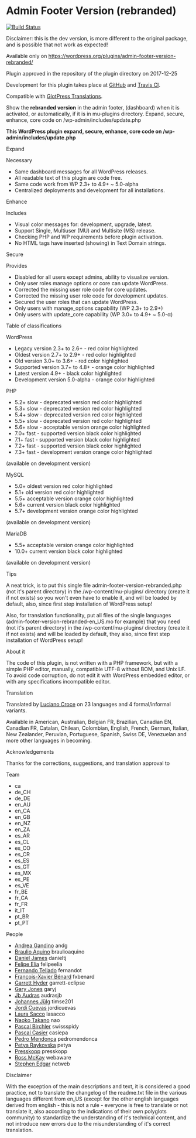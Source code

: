 # Admin Footer Version (rebranded)

[![Build Status](https://travis-ci.org/luciano-croce/admin-footer-version-rebranded.svg?branch=master)](https://travis-ci.org/luciano-croce/admin-footer-version-rebranded)

Disclaimer: this is the dev version, is more different to the original package, and is possible that not work as expected!

Available only on https://wordpress.org/plugins/admin-footer-version-rebranded/

Plugin approved in the repository of the plugin directory on 2017-12-25

Development for this plugin takes place at [GitHub](https://github.com/luciano-croce/admin-footer-version-rebranded/) and [Travis CI](https://travis-ci.org/luciano-croce/admin-footer-version-rebranded/).

Compatible with [GlotPress Translations](https://translate.wordpress.org/projects/wp-plugins/admin-footer-version-rebranded). 

Show the **rebranded version** in the admin footer, (dashboard) when it is activated, or automatically, if it is in mu-plugins directory. Expand, secure, enhance, core code on /wp-admin/includes/update.php

**This WordPress plugin expand, secure, enhance, core code on /wp-admin/includes/update.php**

Expand

Necessary

* Same dashboard messages for all WordPress releases.
* All readable text of this plugin are code free.
* Same code work from WP 2.3+ to 4.9+ ~ 5.0-alpha
* Centralized deployments and development for all installations.

Enhance

Includes

* Visual color messages for: development, upgrade, latest.
* Support Single, Multiuser (MU) and Multisite (MS) release.
* Checking PHP and WP requirements before plugin activation.
* No HTML tags have inserted (showing) in Text Domain strings.

Secure

Provides

* Disabled for all users except admins, ability to visualize version.
* Only user roles manage options or core can update WordPress.
* Corrected the missing user role code for core updates.
* Corrected the missing user role code for development updates.
* Secured the user roles that can update WordPress.
* Only users with manage_options capability (WP 2.3+ to 2.9+)
* Only users with update_core capability (WP 3.0+ to 4.9+ ~ 5.0-α)

Table of classifications

WordPress

 * Legacy version 2.3+ to 2.6+ - red color highlighted
 * Oldest version 2.7+ to 2.9+ - red color highlighted
 * Old version 3.0+ to 3.6+ - red color highlighted
 * Supported version 3.7+ to 4.8+ - orange color highlighted
 * Latest version 4.9+ - black color highlighted
 * Development version 5.0-alpha - orange color highlighted

PHP

 * 5.2+ slow - deprecated version red color highlighted
 * 5.3+ slow - deprecated version red color highlighted
 * 5.4+ slow - deprecated version red color highlighted
 * 5.5+ slow - deprecated version red color highlighted
 * 5.6+ slow - acceptable version orange color highlighted
 * 7.0+ fast - supported version black color highlighted
 * 7.1+ fast - supported version black color highlighted
 * 7.2+ fast - supported version black color highlighted
 * 7.3+ fast - development version orange color highlighted

(available on development version)

MySQL

 * 5.0+ oldest version red color highlighted
 * 5.1+ old version red color highlighted
 * 5.5+ acceptable version orange color highlighted
 * 5.6+ current version black color highlighted
 * 5.7+ development version orange color highlighted

(available on development version) 

MariaDB

 * 5.5+ acceptable version orange color highlighted
 * 10.0+ current version black color highlighted

(available on development version)

Tips

A neat trick, is to put this single file admin-footer-version-rebranded.php (not it's parent directory) in the /wp-content/mu-plugins/ directory (create it if not exists) so you won't even have to enable it, and will be loaded by default, also, since first step installation of WordPress setup!

Also, for translation functionality, put all files of the single languages (admin-footer-version-rebranded-en_US.mo for example) that you need (not it's parent directory) in the /wp-content/mu-plugins/ directory (create it if not exists) and will be loaded by default, they also, since first step installation of WordPress setup!

About it

The code of this plugin, is not written with a PHP framework, but with a simple PHP editor, manually, compatible UTF-8 without BOM, and Unix LF. To avoid code corruption, do not edit it with WordPress embedded editor, or with any specifications incompatible editor.

Translation

Translated by [Luciano Croce](https://profiles.wordpress.org/luciano-croce/) on 23 languages and 4 formal/informal variants.

Available in American, Australian, Belgian FR, Brazilian, Canadian EN, Canadian FR, Catalan, Chilean, Colombian, English, French, German, Italian, New Zealander, Peruvian, Portuguese, Spanish, Swiss DE, Venezuelan and more other languages in becoming.

Acknowledgements

Thanks for the corrections, suggestions, and translation approval to

Team

 * ca
 * de_CH
 * de_DE
 * en_AU
 * en_CA
 * en_GB
 * en_NZ
 * en_ZA
 * es_AR
 * es_CL
 * es_CO
 * es_CR
 * es_ES
 * es_GT
 * es_MX
 * es_PE
 * es_VE
 * fr_BE
 * fr_CA
 * fr_FR
 * it_IT
 * pt_BR
 * pt_PT

People

 * [Andrea Gandino](https://profiles.wordpress.org/andg) andg
 * [Braulio Aquino](https://profiles.wordpress.org/braulioaquino) braulioaquino
 * [Daniel James](https://profiles.wordpress.org/danieltj) danieltj
 * [Felipe Elia](https://profiles.wordpress.org/felipeelia) felipeelia
 * [Fernando Tellado](https://profiles.wordpress.org/fernandot) fernandot
 * [François-Xavier Bénard](https://profiles.wordpress.org/fxbenard) fxbenard
 * [Garrett Hyder](https://profiles.wordpress.org/garrett-eclipse) garrett-eclipse
 * [Gary Jones](https://profiles.wordpress.org/garyj) garyj
 * [Jb Audras](https://profiles.wordpress.org/audrasjb) audrasjb
 * [Johannes Jülg](https://profiles.wordpress.org/timse201) timse201
 * [Jordi Cuevas](https://profiles.wordpress.org/jordicuevas) jordicuevas
 * [Laura Sacco](https://profiles.wordpress.org/lasacco) lasacco
 * [Naoko Takano](https://profiles.wordpress.org/nao) nao
 * [Pascal Birchler](https://profiles.wordpress.org/swissspidy) swissspidy
 * [Pascal Casier](https://profiles.wordpress.org/casiepa) casiepa
 * [Pedro Mendonça](https://profiles.wordpress.org/pedromendonca) pedromendonca
 * [Petya Raykovska](https://profiles.wordpress.org/petya) petya
 * [Presskopp](https://profiles.wordpress.org/presskopp) presskopp
 * [Ross McKay](https://profiles.wordpress.org/webaware) webaware
 * [Stephen Edgar](https://profiles.wordpress.org/netweb) netweb

Disclaimer

With the exception of the main descriptions and text, it is considered a good practice, not to translate the changelog of the readme.txt file in the various languages different from en_US (except for the other english languages derived from english - this is not a rule - everyone is free to translate or not translate it, also according to the indications of their own polyglots community) to standardize the understanding of it's technical content, and not introduce new errors due to the misunderstanding of it's correct translation.
